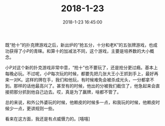 ﻿---
title: "2018-1-23"
date: 2018-1-23 16:45:00
tags: 文字
categories: 爸爸
---
既“抢十”的扑克牌游戏之后，新出炉的“抢五分，十分和老K”的五张牌游戏，也成功获得了小P的青睐。和算十的加减法不同，这个游戏，主要是培养数的大小概念。

小P对这个新的扑克游戏非常中意，“抢十”也不要玩了，还是抢分更过瘾。基本上每晚必玩。不过呢，小P每次玩的时候，都要先把几张大王小王抓到手上，最好再来一对K。这样的牌在手，我们和他玩，有时候难免会被杀成光头，一分都拿不到。那样的话他最高兴了。甚至有的时候，他出的分被我们截住了，他急起来会直接把那分抓到他自己边去。哎，真是为了赢牌，啥都不管了。

总的来说，和外公外婆玩的时候，他赖皮的时候多一点，和我玩的时候，他赖皮时候少一点，更讲规则一些。

看来在这方面，我还是有点威慑力的。[嘻嘻]